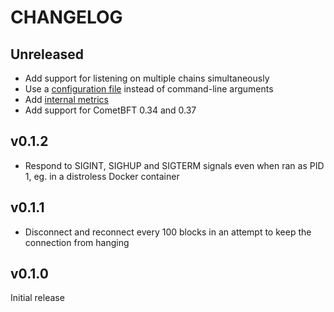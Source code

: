 # CHANGELOG

## Unreleased

- Add support for listening on multiple chains simultaneously
- Use a [configuration file](./README.md#configuration) instead of command-line arguments
- Add [internal metrics](./README.md/#internal-metrics)
- Add support for CometBFT 0.34 and 0.37

## v0.1.2

- Respond to SIGINT, SIGHUP and SIGTERM signals even when ran as PID 1, eg. in a distroless Docker container

## v0.1.1

- Disconnect and reconnect every 100 blocks in an attempt to keep the connection from hanging

## v0.1.0

Initial release
